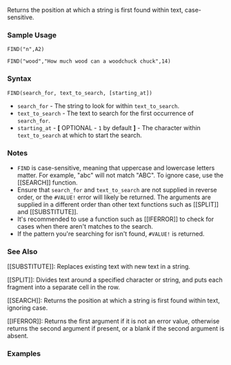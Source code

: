 Returns the position at which a string is first found within text, case-sensitive.

### Sample Usage

`FIND("n",A2)`

`FIND("wood","How much wood can a woodchuck chuck",14)`

### Syntax

`FIND(search_for, text_to_search, [starting_at])`

* `search_for` - The string to look for within `text_to_search`.
* `text_to_search` - The text to search for the first occurrence of `search_for`.
* `starting_at` - **[** OPTIONAL - `1` by default **]** - The character within `text_to_search` at which to start the search.

### Notes

* `FIND` is case-sensitive, meaning that uppercase and lowercase letters matter. For example, "abc" will not match "ABC". To ignore case, use the [[SEARCH]] function.
* Ensure that `search_for` and `text_to_search` are not supplied in reverse order, or the `#VALUE!` error will likely be returned. The arguments are supplied in a different order than other text functions such as [[SPLIT]] and [[SUBSTITUTE]].
* It's recommended to use a function such as [[IFERROR]] to check for cases when there aren't matches to the search.
* If the pattern you're searching for isn't found, `#VALUE!` is returned.

### See Also

[[SUBSTITUTE]]: Replaces existing text with new text in a string.

[[SPLIT]]: Divides text around a specified character or string, and puts each fragment into a separate cell in the row.

[[SEARCH]]: Returns the position at which a string is first found within text, ignoring case.

[[IFERROR]]: Returns the first argument if it is not an error value, otherwise returns the second argument if present, or a blank if the second argument is absent.

### Examples